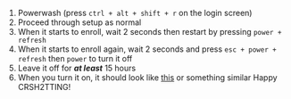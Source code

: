1. Powerwash (press `ctrl + alt + shift + r` on the login screen)
2. Proceed through setup as normal
3. When it starts to enroll, wait 2 seconds then restart by pressing `power + refresh`
4. When it starts to enroll again, wait 2 seconds and press `esc + power + refresh` then `power` to turn it off
5. Leave it off for ***at least*** 15 hours
6. When you turn it on, it should look like [this](https://github.com/kuromuiroha/CRSH2TTY/raw/main/Docs/Media/v128nissa.mp4) or something similar
Happy CRSH2TTING!